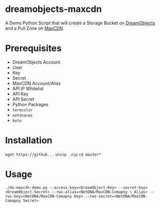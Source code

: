 dreamobjects-maxcdn
===================

A Demo Python Script that will create a Storage Bucket on [DreamObjects](http://dreamhost.com/cloud/dreamobjects/) and a Pull Zone on [MaxCDN](http://www.maxcdn.com).

# Prerequisites
* DreamObjects Account 
 * User
 * Key
 * Secret
* MaxCDN Account/Alias
 * API IP Whitelist
 * API Key
 * API Secret
* Python Packages
 * `termcolor`
 * `netdnarws`
 * `boto`

# Installation

`wget https://github...`
`unzip .zip`
`cd master*`

# Usage

`./do-maxcdn-demo.py --access-key=<DreamObject-Key> --secret-key=<DreamObject-Secret> --rws-alias=<NetDNA/MaxCDN-Comapny \ Alias> --rws-key=<NetDNA/MaxCDN-Comapny Key> --rws-secret=<NetDNA/MaxCDN-Comapny Secret>`
